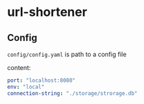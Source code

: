 # url-shortener

## Config

`config/config.yaml` is path to a config file

content: 
```yaml
port: "localhost:8080"
env: "local"
connection-string: "./storage/strorage.db"
```
